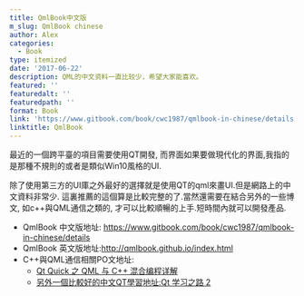 ```yaml
---
title: QmlBook中文版
m_slug: QmlBook chinese
author: Alex
categories:
  - Book
type: itemized
date: '2017-06-22'
description: QML的中文资料一直比较少，希望大家能喜欢。
featured: ''
featuredalt: ''
featuredpath: ''
format: Book
link: 'https://www.gitbook.com/book/cwc1987/qmlbook-in-chinese/details'
linktitle: QmlBook
---
```

最近的一個跨平臺的項目需要使用QT開發, 而界面如果要做現代化的界面,我指的是那種不規則的或者是類似Win10風格的UI.

除了使用第三方的UI庫之外最好的選擇就是使用QT的qml來畫UI.但是網路上的中文資料非常少. 這裏推薦的這個算是比較完整的了.當然還需要在結合另外的一些博文, 如c++與QML通信之類的, 才可以比較順暢的上手.短時間內就可以開發產品.

* QmlBook 中文版地址: <https://www.gitbook.com/book/cwc1987/qmlbook-in-chinese/details>
* QmlBook 英文版地址:<http://qmlbook.github.io/index.html>
* C++與QML通信相關PO文地址:
  * [Qt Quick 之 QML 与 C++ 混合编程详解](http://blog.csdn.net/foruok/article/details/32698603)
  * [另外一個比較好的中文QT學習地址:Qt 学习之路 2](https://www.kancloud.cn/kancloud/qt-study-road-2/99441)
